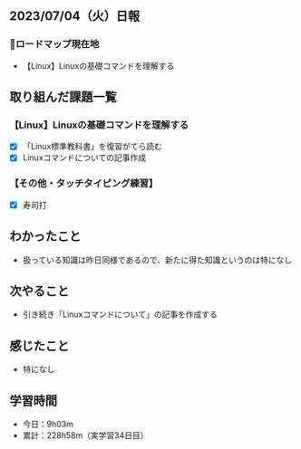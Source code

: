 ## 2023/07/04（火）日報
### :round_pushpin:ロードマップ現在地
- 【Linux】Linuxの基礎コマンドを理解する
## 取り組んだ課題一覧
### 【Linux】Linuxの基礎コマンドを理解する
- [x] 「Linux標準教科書」を復習がてら読む
- [x] Linuxコマンドについての記事作成
### 【その他・タッチタイピング練習】
- [x] 寿司打
## わかったこと
- 扱っている知識は昨日同様であるので、新たに得た知識というのは特になし
## 次やること
- 引き続き「Linuxコマンドについて」の記事を作成する
## 感じたこと
- 特になし
## 学習時間
- 今日：9h03m
- 累計：228h58m（実学習34日目）
